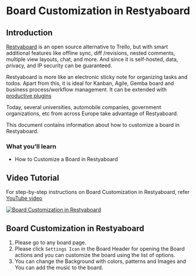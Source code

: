 # Board Customization in Restyaboard

## Introduction

[Restyaboard](https://restya.com/board) is an open source alternative to Trello, but with smart additional features like offline sync, diff /revisions, nested comments, multiple view layouts, chat, and more. And since it is self-hosted, data, privacy, and IP security can be guaranteed.

Restyaboard is more like an electronic sticky note for organizing tasks and todos. Apart from this, it is ideal for Kanban, Agile, Gemba board and business process/workflow management. It can be extended with [productive plugins](https://restya.com/board/apps "productive plugins")

Today, several universities, automobile companies, government organizations, etc from across Europe take advantage of Restyaboard.

This document contains information about how to customize a board in Restyaboard.

### What you'll learn

*   How to Customize a Board in Restyaboard

## Video Tutorial

For step-by-step instructions on Board Customization in Restyaboard, refer [YouTube video](https://www.youtube.com/watch?v=uzf0V7CPRfY "Watch video on Board Customization in Restyaboard")

[![Board Customization in Restyaboard](restyaboard-board-customization.png)](https://www.youtube.com/watch?v=uzf0V7CPRfY "Watch video on Board Customization in Restyaboard")

## Board Customization in Restyaboard

1.  Please go to any board page.
2.  Please click `Settings Icon` in the Board Header for opening the Board actions and you can customize the board using the list of options.
3.  You can change the Background with colors, patterns and Images and You can add the music to the board.